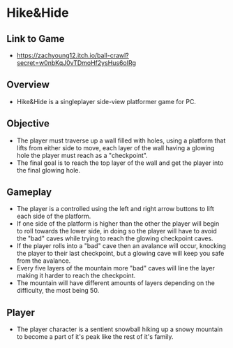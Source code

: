 # Hike&Hide

## Link to Game
- https://zachyoung12.itch.io/ball-crawl?secret=w0nbKqJ0vTDmoHf2ysHus6oIRg

## Overview
- Hike&Hide is a singleplayer side-view platformer game for PC.

## Objective
- The player must traverse up a wall filled with holes, using a platform that lifts from either side to move, each layer of the wall having a glowing hole the player must reach as a "checkpoint".
- The final goal is to reach the top layer of the wall and get the player into the final glowing hole.

## Gameplay
- The player is a controlled using the left and right arrow buttons to lift each side of the platform.
- If one side of the platform is higher than the other the player will begin to roll towards the lower side, in doing so the player will have to avoid the "bad" caves while trying to reach the glowing checkpoint caves.
- If the player rolls into a "bad" cave then an avalance will occur, knocking the player to their last checkpoint, but a glowing cave will keep you safe from the avalance.
- Every five layers of the mountain more "bad" caves will line the layer making it harder to reach the checkpoint.
- The mountain will have different amounts of layers depending on the difficulty, the most being 50.

## Player
- The player character is a sentient snowball hiking up a snowy mountain to become a part of it's peak like the rest of it's family.
